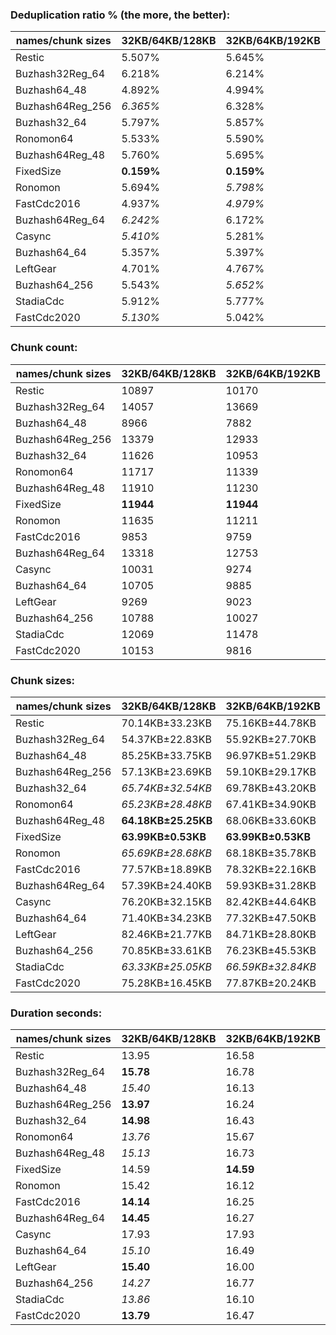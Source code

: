 ### Deduplication ratio % (the more, the better):

| names/chunk sizes | 32KB/64KB/128KB | 32KB/64KB/192KB | 32KB/64KB/256KB | 16KB/64KB/256KB | 32KB/64KB/80KB | 32KB/64KB/96KB | 32KB/64KB/112KB | 48KB/64KB/96KB | 32KB/64KB/320KB | 32KB/64KB/512KB |
| --------------- | ------------- | ------------- | ------------- | ------------- | ------------ | ------------ | ------------- | ------------ | ------------- | ------------- |
| Restic          | 5.507%        | 5.645%        | 5.646%        | **6.254%**    | 5.394%       | 5.347%       | 5.432%        | 4.341%       | *5.650%*      | *5.650%*      |
| Buzhash32Reg_64 | 6.218%        | 6.214%        | 6.224%        | **6.768%**    | *6.273%*     | *6.284%*     | 6.239%        | 5.358%       | 6.224%        | 6.224%        |
| Buzhash64_48    | 4.892%        | 4.994%        | 5.021%        | **5.292%**    | 4.820%       | 4.918%       | 5.024%        | 3.920%       | *5.053%*      | *5.060%*      |
| Buzhash64Reg_256 | *6.365%*      | 6.328%        | 6.328%        | **6.597%**    | *6.466%*     | 6.351%       | 6.353%        | 5.332%       | 6.328%        | 6.328%        |
| Buzhash32_64    | 5.797%        | 5.857%        | *5.877%*      | **6.553%**    | 5.472%       | 5.633%       | 5.726%        | 4.815%       | 5.834%        | *5.906%*      |
| Ronomon64       | 5.533%        | 5.590%        | 5.586%        | **5.620%**    | 5.399%       | 5.527%       | *5.605%*      | 4.716%       | *5.595%*      | *5.595%*      |
| Buzhash64Reg_48 | 5.760%        | 5.695%        | 5.701%        | 5.719%        | **5.977%**   | *5.849%*     | *5.811%*      | 5.215%       | 5.713%        | 5.676%        |
| FixedSize       | **0.159%**    | **0.159%**    | **0.159%**    | **0.159%**    | **0.159%**   | **0.159%**   | **0.159%**    | **0.159%**   | **0.159%**    | **0.159%**    |
| Ronomon         | 5.694%        | *5.798%*      | 5.782%        | 5.664%        | 5.685%       | 5.789%       | 5.736%        | 5.117%       | **5.829%**    | **5.829%**    |
| FastCdc2016     | 4.937%        | *4.979%*      | *4.979%*      | **5.031%**    | 3.516%       | 4.771%       | 4.939%        | 4.532%       | *4.979%*      | *4.979%*      |
| Buzhash64Reg_64 | *6.242%*      | 6.172%        | 6.134%        | **6.554%**    | *6.288%*     | 6.230%       | 6.232%        | 5.454%       | 6.134%        | 6.134%        |
| Casync          | *5.410%*      | 5.281%        | 5.284%        | **5.590%**    | 5.134%       | 5.355%       | *5.411%*      | 4.606%       | 5.339%        | 5.339%        |
| Buzhash64_64    | 5.357%        | 5.397%        | 5.423%        | **6.008%**    | 5.178%       | *5.462%*     | *5.489%*      | 4.409%       | 5.396%        | 5.419%        |
| LeftGear        | 4.701%        | 4.767%        | *4.785%*      | **4.950%**    | 3.857%       | 4.295%       | 4.606%        | 4.084%       | *4.777%*      | 4.748%        |
| Buzhash64_256   | 5.543%        | *5.652%*      | 5.606%        | **6.080%**    | 5.222%       | 5.604%       | 5.556%        | 4.881%       | 5.603%        | *5.618%*      |
| StadiaCdc       | 5.912%        | 5.777%        | 5.793%        | 5.773%        | **6.176%**   | *6.030%*     | *5.924%*      | 5.346%       | 5.793%        | 5.793%        |
| FastCdc2020     | *5.130%*      | 5.042%        | 4.996%        | 5.048%        | 4.771%       | **5.139%**   | *5.090%*      | 4.984%       | 4.979%        | 4.979%        |

### Chunk count:

| names/chunk sizes | 32KB/64KB/128KB | 32KB/64KB/192KB | 32KB/64KB/256KB | 16KB/64KB/256KB | 32KB/64KB/80KB | 32KB/64KB/96KB | 32KB/64KB/112KB | 48KB/64KB/96KB | 32KB/64KB/320KB | 32KB/64KB/512KB |
| --------------- | ------------- | ------------- | ------------- | ------------- | ------------ | ------------ | ------------- | ------------ | ------------- | ------------- |
| Restic          | 10897         | 10170         | *9928*        | 13455         | 12767        | 11892        | 11277         | 10018        | *9849*        | **9794**      |
| Buzhash32Reg_64 | 14057         | 13669         | 13608         | 17106         | 15582        | 14811        | 14353         | **12564**    | *13594*       | *13577*       |
| Buzhash64_48    | 8966          | 7882          | *7489*        | 8898          | 11394        | 10253        | 9495          | 9203         | *7346*        | **7199**      |
| Buzhash64Reg_256 | 13379         | 12933         | 12868         | 15152         | 15114        | 14272        | 13701         | **12389**    | *12847*       | *12842*       |
| Buzhash32_64    | 11626         | 10953         | 10738         | 15245         | 13365        | 12547        | 12007         | **10386**    | *10650*       | *10598*       |
| Ronomon64       | 11717         | 11339         | 11234         | *11195*       | 13196        | 12455        | 12006         | **10356**    | 11217         | *11205*       |
| Buzhash64Reg_48 | 11910         | 11230         | 11099         | *11094*       | 14102        | 12996        | 12327         | 11976        | *11071*       | **11038**     |
| FixedSize       | **11944**     | **11944**     | **11944**     | **11944**     | **11944**    | **11944**    | **11944**     | **11944**    | **11944**     | **11944**     |
| Ronomon         | 11635         | 11211         | 11098         | *11042*       | 13133        | 12363        | 11911         | **10275**    | 11063         | *11047*       |
| FastCdc2016     | 9853          | 9759          | *9739*        | 10213         | 10739        | 10166        | 9953          | 9867         | *9728*        | **9720**      |
| Buzhash64Reg_64 | 13318         | 12753         | 12656         | 14931         | 15113        | 14219        | 13683         | **12314**    | *12616*       | *12594*       |
| Casync          | 10031         | 9274          | *9029*        | 11238         | 12068        | 11099        | 10436         | 9600         | *8954*        | **8903**      |
| Buzhash64_64    | 10705         | 9885          | *9604*        | 13031         | 12682        | 11765        | 11135         | 9957         | *9497*        | **9402**      |
| LeftGear        | 9269          | 9023          | *8950*        | 9264          | 10499        | 9802         | 9468          | 9618         | *8926*        | **8900**      |
| Buzhash64_256   | 10788         | 10027         | *9767*        | 13115         | 12698        | 11806        | 11207         | 9998         | *9668*        | **9614**      |
| StadiaCdc       | 12069         | 11478         | *11335*       | 11358         | 14215        | 13116        | 12456         | 12032        | *11296*       | **11269**     |
| FastCdc2020     | 10153         | 9816          | *9758*        | 10236         | 13495        | 11335        | 10498         | 11060        | *9739*        | **9723**      |

### Chunk sizes:

| names/chunk sizes | 32KB/64KB/128KB    | 32KB/64KB/192KB   | 32KB/64KB/256KB   | 16KB/64KB/256KB   | 32KB/64KB/80KB     | 32KB/64KB/96KB     | 32KB/64KB/112KB    | 48KB/64KB/96KB     | 32KB/64KB/320KB   | 32KB/64KB/512KB   |
| --------------- | ------------------ | ----------------- | ----------------- | ----------------- | ------------------ | ------------------ | ------------------ | ------------------ | ----------------- | ----------------- |
| Restic          | 70.14KB±33.23KB    | 75.16KB±44.78KB   | 76.99KB±50.78KB   | 56.81KB±50.11KB   | *59.87KB±18.19KB*  | **64.27KB±23.96KB** | *67.78KB±29.03KB*  | 76.30KB±18.22KB    | 77.61KB±53.91KB   | 78.04KB±57.17KB   |
| Buzhash32Reg_64 | 54.37KB±22.83KB    | 55.92KB±27.70KB   | 56.17KB±29.12KB   | 44.68KB±37.41KB   | 49.05KB±13.93KB    | 51.61KB±17.58KB    | 53.25KB±20.56KB    | **60.84KB±12.05KB** | *56.23KB±29.83KB* | *56.30KB±30.71KB* |
| Buzhash64_48    | 85.25KB±33.75KB    | 96.97KB±51.29KB   | 102.06KB±62.20KB  | 85.90KB±63.72KB   | **67.08KB±16.11KB** | *74.55KB±22.31KB*  | *80.50KB±28.21KB*  | 83.05KB±16.09KB    | 104.05KB±68.64KB  | 106.17KB±77.32KB  |
| Buzhash64Reg_256 | 57.13KB±23.69KB    | 59.10KB±29.17KB   | 59.40KB±30.86KB   | 50.44KB±40.56KB   | 50.57KB±13.91KB    | 53.55KB±17.68KB    | 55.79KB±21.17KB    | **61.69KB±12.12KB** | *59.50KB±31.68KB* | *59.52KB±31.88KB* |
| Buzhash32_64    | *65.74KB±32.54KB*  | 69.78KB±43.20KB   | 71.18KB±48.68KB   | 50.14KB±46.90KB   | 57.19KB±18.52KB    | *60.92KB±23.93KB*  | **63.66KB±28.58KB** | 73.59KB±18.65KB    | 71.77KB±51.76KB   | 72.12KB±54.88KB   |
| Ronomon64       | *65.23KB±28.48KB*  | 67.41KB±34.90KB   | 68.04KB±37.56KB   | 68.27KB±38.97KB   | 57.92KB±16.88KB    | *61.37KB±21.64KB*  | **63.66KB±25.42KB** | 73.81KB±16.96KB    | 68.14KB±38.51KB   | 68.21KB±39.75KB   |
| Buzhash64Reg_48 | **64.18KB±25.25KB** | 68.06KB±33.60KB   | 68.87KB±36.87KB   | 68.90KB±50.25KB   | 54.20KB±13.78KB    | 58.81KB±18.21KB    | *62.01KB±22.08KB*  | *63.82KB±12.63KB*  | 69.04KB±38.09KB   | 69.25KB±40.35KB   |
| FixedSize       | **63.99KB±0.53KB** | **63.99KB±0.53KB** | **63.99KB±0.53KB** | **63.99KB±0.53KB** | **63.99KB±0.53KB** | **63.99KB±0.53KB** | **63.99KB±0.53KB** | **63.99KB±0.53KB** | **63.99KB±0.53KB** | **63.99KB±0.53KB** |
| Ronomon         | *65.69KB±28.68KB*  | 68.18KB±35.78KB   | 68.87KB±39.12KB   | 69.22KB±40.42KB   | 58.20KB±16.88KB    | *61.82KB±21.68KB*  | **64.17KB±25.63KB** | 74.39KB±17.06KB    | 69.09KB±40.56KB   | 69.19KB±42.35KB   |
| FastCdc2016     | 77.57KB±18.89KB    | 78.32KB±22.16KB   | 78.48KB±23.61KB   | *74.84KB±26.20KB* | **71.17KB±10.40KB** | *75.19KB±14.26KB*  | 76.79KB±17.15KB    | 77.46KB±11.76KB    | 78.57KB±24.79KB   | 78.64KB±26.37KB   |
| Buzhash64Reg_64 | 57.39KB±24.40KB    | 59.93KB±31.28KB   | 60.39KB±33.77KB   | 51.19KB±43.08KB   | 50.57KB±14.04KB    | 53.75KB±18.14KB    | 55.86KB±21.50KB    | **62.07KB±12.46KB** | *60.58KB±35.04KB* | *60.69KB±36.64KB* |
| Casync          | 76.20KB±32.15KB    | 82.42KB±44.64KB   | 84.65KB±51.07KB   | *68.01KB±51.45KB* | **63.34KB±16.74KB** | *68.87KB±22.58KB*  | 73.24KB±27.62KB    | 79.62KB±16.75KB    | 85.36KB±54.31KB   | 85.85KB±58.51KB   |
| Buzhash64_64    | 71.40KB±34.23KB    | 77.32KB±47.50KB   | 79.59KB±54.96KB   | 58.66KB±53.93KB   | *60.27KB±18.36KB*  | **64.97KB±24.26KB** | *68.64KB±29.56KB*  | 76.76KB±18.42KB    | 80.48KB±59.37KB   | 81.30KB±65.04KB   |
| LeftGear        | 82.46KB±21.77KB    | 84.71KB±28.80KB   | 85.40KB±32.75KB   | 82.51KB±34.69KB   | **72.80KB±9.83KB** | *77.98KB±14.63KB*  | 80.73KB±18.71KB    | *79.47KB±12.44KB*  | 85.63KB±35.16KB   | 85.88KB±40.16KB   |
| Buzhash64_256   | 70.85KB±33.61KB    | 76.23KB±45.53KB   | 78.26KB±52.16KB   | 58.28KB±51.50KB   | *60.19KB±18.24KB*  | **64.74KB±23.88KB** | *68.20KB±29.05KB*  | 76.45KB±18.23KB    | 79.06KB±55.65KB   | 79.50KB±58.31KB   |
| StadiaCdc       | *63.33KB±25.05KB*  | *66.59KB±32.84KB* | 67.43KB±36.43KB   | 67.29KB±48.94KB   | 53.77KB±13.76KB    | 58.28KB±18.12KB    | 61.36KB±21.96KB    | **63.53KB±12.50KB** | 67.66KB±37.78KB   | 67.83KB±39.46KB   |
| FastCdc2020     | 75.28KB±16.45KB    | 77.87KB±20.24KB   | 78.33KB±22.22KB   | 74.67KB±24.99KB   | *56.64KB±14.87KB*  | **67.43KB±14.01KB** | 72.81KB±15.02KB    | *69.11KB±12.80KB*  | 78.48KB±23.49KB   | 78.61KB±25.37KB   |

### Duration seconds:

| names/chunk sizes | 32KB/64KB/128KB | 32KB/64KB/192KB | 32KB/64KB/256KB | 16KB/64KB/256KB | 32KB/64KB/80KB | 32KB/64KB/96KB | 32KB/64KB/112KB | 48KB/64KB/96KB | 32KB/64KB/320KB | 32KB/64KB/512KB |
| --------------- | ------------- | ------------- | ------------- | ------------- | ------------ | ------------ | ------------- | ------------ | ------------- | ------------- |
| Restic          | 13.95         | 16.58         | 15.74         | 16.31         | **9.65**     | 16.30        | *9.71*        | 14.95        | 11.82         | *9.82*        |
| Buzhash32Reg_64 | **15.78**     | 16.78         | 16.52         | 16.51         | *16.22*      | 16.73        | 16.52         | 16.53        | 16.52         | *16.45*       |
| Buzhash64_48    | *15.40*       | 16.13         | *16.13*       | 16.32         | 16.58        | 16.13        | 16.32         | 16.32        | 16.58         | **11.01**     |
| Buzhash64Reg_256 | **13.97**     | 16.24         | *16.13*       | 16.19         | 16.37        | 16.21        | *16.14*       | 16.17        | 16.19         | 16.37         |
| Buzhash32_64    | **14.98**     | 16.43         | 16.38         | 15.65         | *15.56*      | 16.38        | 15.64         | 15.64        | 15.64         | *15.61*       |
| Ronomon64       | *13.76*       | 15.67         | 15.69         | 15.99         | 15.98        | 15.69        | 15.99         | 15.98        | *10.87*       | **10.87**     |
| Buzhash64Reg_48 | *15.13*       | 16.73         | 15.71         | 16.06         | 16.02        | 15.66        | 16.06         | 16.03        | *11.38*       | **11.38**     |
| FixedSize       | 14.59         | **14.59**     | *14.59*       | 14.59         | *14.59*      | 14.59        | 14.85         | 15.20        | 15.19         | 15.18         |
| Ronomon         | 15.42         | 16.12         | 15.67         | 15.74         | 10.81        | 15.64        | 10.81         | *10.80*      | *10.81*       | **10.80**     |
| FastCdc2016     | **14.14**     | 16.25         | 17.01         | 15.59         | *15.58*      | 16.22        | 16.05         | 16.14        | 17.01         | *15.59*       |
| Buzhash64Reg_64 | **14.45**     | 16.27         | 16.22         | 16.18         | 16.15        | 16.24        | *16.11*       | 16.16        | 16.18         | *15.93*       |
| Casync          | 17.93         | 17.93         | 17.93         | 18.99         | **13.30**    | 17.93        | *13.30*       | 17.93        | *13.30*       | 13.30         |
| Buzhash64_64    | *15.10*       | 16.49         | 16.47         | 15.99         | 15.99        | 16.47        | 15.99         | 15.98        | *10.99*       | **10.99**     |
| LeftGear        | **15.40**     | 16.00         | 15.71         | *15.67*       | 16.71        | 15.70        | 15.70         | 15.70        | *15.64*       | 16.71         |
| Buzhash64_256   | *14.27*       | 16.77         | 16.76         | 16.69         | 16.69        | 16.72        | 16.76         | 16.46        | *16.34*       | **10.94**     |
| StadiaCdc       | *13.86*       | 16.10         | 16.08         | 16.15         | **12.07**    | *13.67*      | 16.10         | 16.08        | 16.08         | 16.15         |
| FastCdc2020     | **13.79**     | 16.47         | *15.97*       | *15.96*       | 16.99        | 16.45        | 16.27         | 16.36        | 16.34         | 15.98         |
